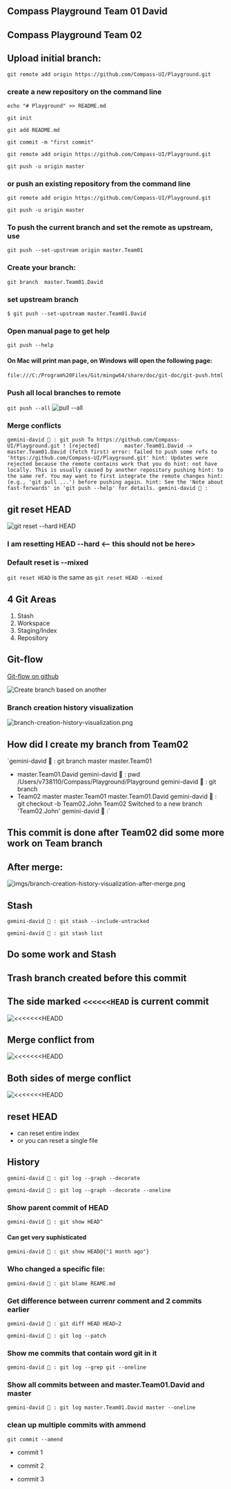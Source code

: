 ## Compass Playground Team 01 David

## Compass Playground Team 02
 
## Upload initial branch:
`git remote add origin https://github.com/Compass-UI/Playground.git`

### create a new repository on the command line


`echo "# Playground" >> README.md`

`git init`

`git add README.md`

`git commit -m "first commit"`

`git remote add origin https://github.com/Compass-UI/Playground.git`

`git push -u origin master`


### or push an existing repository from the command line


`git remote add origin https://github.com/Compass-UI/Playground.git`

`git push -u origin master`

### To push the current branch and set the remote as upstream, use

`git push --set-upstream origin master.Team01`

### Create your branch:

`git branch  master.Team01.David`

### set upstream branch

`$ git push --set-upstream master.Team01.David` 

### Open manual page to get help

`git push --help`

#### On Mac will print man page, on Windows will open the following page:
`file:///C:/Program%20Files/Git/mingw64/share/doc/git-doc/git-push.html`

### Push all local branches to remote

`git push --all`
![pull --all](/imgs/push-all.png)


### Merge conflicts

`gemini-david 🌴 : git push
To https://github.com/Compass-UI/Playground.git
 ! [rejected]        master.Team01.David -> master.Team01.David (fetch first)
error: failed to push some refs to 'https://github.com/Compass-UI/Playground.git'
hint: Updates were rejected because the remote contains work that you do
hint: not have locally. This is usually caused by another repository pushing
hint: to the same ref. You may want to first integrate the remote changes
hint: (e.g., 'git pull ...') before pushing again.
hint: See the 'Note about fast-forwards' in 'git push --help' for details.
gemini-david 🌴 :`

## git reset HEAD

![git reset --hard HEAD](/imgs/hard-reset-head.png)

### I am resetting HEAD --hard <-- this should not be here>

### Default reset is --mixed

`git reset HEAD` is the same as `git reset HEAD --mixed`

## 4 Git Areas

1. Stash
2. Workspace
3. Staging/Index
4. Repository

## Git-flow
[Git-flow on github](https://github.com/nvie/gitflow)

![Create branch based on another](https://i.stack.imgur.com/6qEWk.jpg)

### Branch creation history visualization
![branch-creation-history-visualization.png](/imgs/branch-creation-history-visualization.png)
## How did I create my branch from Team02

`gemini-david 🌴 : git branch
  master
  master.Team01
* master.Team01.David
gemini-david 🌴 : pwd
/Users/v738110/Compass/Playground/Playground
gemini-david 🌴 : git branch
* Team02
  master
  master.Team01
  master.Team01.David
gemini-david 🌴 : git checkout -b Team02.John Team02
Switched to a new branch 'Team02.John'
gemini-david 🌴 :`

## This commit is done after Team02 did some more work on Team branch

## After merge:
![imgs/branch-creation-history-visualization-after-merge.png](imgs/branch-creation-history-visualization-after-merge.png)

## Stash

`gemini-david 🌴 : git stash --include-untracked`

`gemini-david 🌴 : git stash list`
## Do some work and Stash
 
## Trash branch created before this commit

## The side marked `<<<<<<HEAD` is current commit
![`<<<<<<<HEADD`](/imgs/mege-conflict-current-commit.png)

## Merge conflict from
![`<<<<<<<HEADD`](/imgs/mege-conflict-from.png)


## Both sides of merge conflict
![`<<<<<<<HEADD`](/imgs/mege-conflict.png)

## reset HEAD

* can reset entire index
* or you can reset a single file

## History

`gemini-david 🌴 : git log --graph --decorate`

`gemini-david 🌴 : git log --graph --decorate --oneline`

### Show parent commit of HEAD
`gemini-david 🌴 : git show HEAD^`

#### Can get very suphisticated

`gemini-david 🌴 : git show HEAD@{"1 month ago"}`

### Who changed a specific file:

`gemini-david 🌴 : git blame REAME.md`

### Get difference between currenr comment and 2 commits earlier

`gemini-david 🌴 : git diff HEAD HEAD~2`

`gemini-david 🌴 : git log --patch`

### Show me commits that contain word git in it

`gemini-david 🌴 : git log --grep git --oneline`

### Show all commits between and master.Team01.David and master

`gemini-david 🌴 : git log master.Team01.David master --oneline`

### clean up multiple commits with ammend

`git commit --amend`

* commit 1

* commit 2

* commit 3
